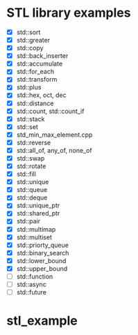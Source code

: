# STL library examples

- [x] std::sort
- [x] std::greater
- [x] std::copy
- [x] std::back_inserter
- [x] std::accumulate
- [x] std::for_each
- [x] std::transform
- [x] std::plus
- [x] std::hex, oct, dec
- [x] std::distance
- [x] std::count, std::count_if
- [x] std::stack
- [x] std::set
- [x] std_min_max_element.cpp
- [x] std::reverse
- [x] std::all_of, any_of, none_of
- [x] std::swap
- [x] std::rotate
- [x] std::fill
- [x] std::unique
- [x] std::queue
- [x] std::deque
- [x] std::unique_ptr
- [x] std::shared_ptr
- [x] std::pair
- [x] std::multimap
- [x] std::multiset
- [x] std::priorty_queue
- [x] std::binary_search
- [x] std::lower_bound
- [x] std::upper_bound
- [ ] std::function
- [ ] std::async
- [ ] std::future

# stl_example
